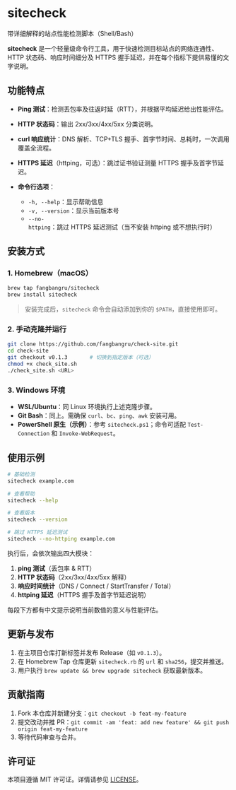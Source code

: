 # sitecheck

带详细解释的站点性能检测脚本（Shell/Bash）

**sitecheck** 是一个轻量级命令行工具，用于快速检测目标站点的网络连通性、HTTP 状态码、响应时间细分及 HTTPS 握手延迟，并在每个指标下提供易懂的文字说明。

## 功能特点

* **Ping 测试**：检测丢包率及往返时延（RTT），并根据平均延迟给出性能评估。
* **HTTP 状态码**：输出 2xx/3xx/4xx/5xx 分类说明。
* **curl 响应统计**：DNS 解析、TCP+TLS 握手、首字节时间、总耗时，一次调用覆盖全流程。
* **HTTPS 延迟**（httping，可选）：跳过证书验证测量 HTTPS 握手及首字节延迟。
* **命令行选项**：

  * `-h, --help`：显示帮助信息
  * `-v, --version`：显示当前版本号
  * `--no-httping`：跳过 HTTPS 延迟测试（当不安装 httping 或不想执行时）

## 安装方式

### 1. Homebrew（macOS）

```bash
brew tap fangbangru/sitecheck
brew install sitecheck
```

> 安装完成后，`sitecheck` 命令会自动添加到你的 `$PATH`，直接使用即可。

### 2. 手动克隆并运行

```bash
git clone https://github.com/fangbangru/check-site.git
cd check-site
git checkout v0.1.3       # 切换到指定版本（可选）
chmod +x check_site.sh
./check_site.sh <URL>
```

### 3. Windows 环境

* **WSL/Ubuntu**：同 Linux 环境执行上述克隆步骤。
* **Git Bash**：同上。需确保 `curl`、`bc`、`ping`、`awk` 安装可用。
* **PowerShell 原生（示例）**：参考 `sitecheck.ps1`；命令可适配 `Test-Connection` 和 `Invoke-WebRequest`。

## 使用示例

```bash
# 基础检测
sitecheck example.com

# 查看帮助
sitecheck --help

# 查看版本
sitecheck --version

# 跳过 HTTPS 延迟测试
sitecheck --no-httping example.com
```

执行后，会依次输出四大模块：

1. **ping 测试**（丢包率 & RTT）
2. **HTTP 状态码**（2xx/3xx/4xx/5xx 解释）
3. **响应时间统计**（DNS / Connect / StartTransfer / Total）
4. **httping 延迟**（HTTPS 握手及首字节延迟说明）

每段下方都有中文提示说明当前数值的意义与性能评估。

## 更新与发布

1. 在主项目仓库打新标签并发布 Release（如 `v0.1.3`）。
2. 在 Homebrew Tap 仓库更新 `sitecheck.rb` 的 `url` 和 `sha256`，提交并推送。
3. 用户执行 `brew update && brew upgrade sitecheck` 获取最新版本。

## 贡献指南

1. Fork 本仓库并新建分支：`git checkout -b feat-my-feature`
2. 提交改动并推 PR：`git commit -am 'feat: add new feature' && git push origin feat-my-feature`
3. 等待代码审查与合并。

## 许可证

本项目遵循 MIT 许可证。详情请参见 [LICENSE](LICENSE)。
